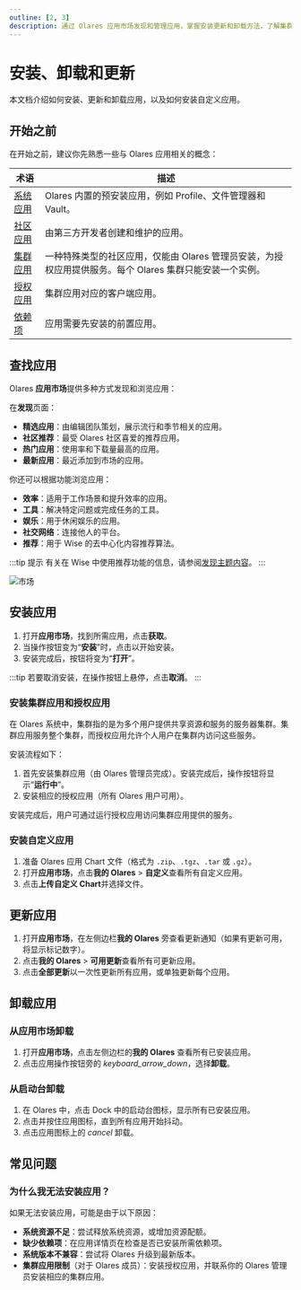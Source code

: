 ```yaml
---
outline: [2, 3]
description: 通过 Olares 应用市场发现和管理应用，掌握安装更新和卸载方法，了解集群应用和自定义应用的部署流程。
---
```


# 安装、卸载和更新

本文档介绍如何安装、更新和卸载应用，以及如何安装自定义应用。

## 开始之前

在开始之前，建议你先熟悉一些与 Olares 应用相关的概念：

| 术语                                      | 描述                                                           |
|-----------------------------------------|--------------------------------------------------------------|
| [系统应用](../concepts/application.md#系统应用) | Olares 内置的预安装应用，例如 Profile、文件管理器和 Vault。                     |
| [社区应用](../concepts/application.md#社区应用) | 由第三方开发者创建和维护的应用。                                             |
| [集群应用](../concepts/application.md#集群应用) | 一种特殊类型的社区应用，仅能由 Olares 管理员安装，为授权应用提供服务。每个 Olares 集群只能安装一个实例。 |
| [授权应用](../concepts/application.md#授权应用) | 集群应用对应的客户端应用。                                                |
| [依赖项](../concepts/application.md#依赖项)   | 应用需要先安装的前置应用。                                                |

## 查找应用

Olares **应用市场**提供多种方式发现和浏览应用：

在**发现**页面：
* **精选应用**：由编辑团队策划，展示流行和季节相关的应用。
* **社区推荐**：最受 Olares 社区喜爱的推荐应用。
* **热门应用**：使用率和下载量最高的应用。
* **最新应用**：最近添加到市场的应用。

你还可以根据功能浏览应用：
* **效率**：适用于工作场景和提升效率的应用。
* **工具**：解决特定问题或完成任务的工具。
* **娱乐**：用于休闲娱乐的应用。
* **社交网络**：连接他人的平台。
* **推荐**：用于 Wise 的去中心化内容推荐算法。

:::tip 提示
有关在 Wise 中使用推荐功能的信息，请参阅[发现主题内容](./recommend)。
:::

![市场](/images/manual/tasks/market-discover.png#bordered)

## 安装应用

1. 打开**应用市场**，找到所需应用，点击**获取**。
2. 当操作按钮变为“**安装**”时，点击以开始安装。
3. 安装完成后，按钮将变为“**打开**”。

:::tip
若要取消安装，在操作按钮上悬停，点击**取消**。
:::

### 安装集群应用和授权应用

在 Olares 系统中，集群指的是为多个用户提供共享资源和服务的服务器集群。集群应用服务整个集群，而授权应用允许个人用户在集群内访问这些服务。

安装流程如下：
1. 首先安装集群应用（由 Olares 管理员完成）。安装完成后，操作按钮将显示“**运行中**”。
2. 安装相应的授权应用（所有 Olares 用户可用）。

安装完成后，用户可通过运行授权应用访问集群应用提供的服务。

### 安装自定义应用

1. 准备 Olares 应用 Chart 文件（格式为 `.zip`、`.tgz`、`.tar` 或 `.gz`）。
2. 打开**应用市场**，点击**我的 Olares** > **自定义**查看所有自定义应用。
3. 点击**上传自定义 Chart**并选择文件。

## 更新应用

1. 打开**应用市场**，在左侧边栏**我的 Olares** 旁查看更新通知（如果有更新可用，将显示标记数字）。
2. 点击**我的 Olares** > **可用更新**查看所有可更新应用。
3. 点击**全部更新**以一次性更新所有应用，或单独更新每个应用。

## 卸载应用

### 从应用市场卸载

1. 打开**应用市场**，点击左侧边栏的**我的 Olares** 查看所有已安装应用。
2. 点击应用操作按钮旁的 <i class="material-symbols-outlined">keyboard_arrow_down</i>，选择**卸载**。

### 从启动台卸载

1. 在 Olares 中，点击 Dock 中的启动台图标，显示所有已安装应用。
2. 点击并按住应用图标，直到所有应用开始抖动。
3. 点击应用图标上的 <i class="material-symbols-outlined">cancel</i> 卸载。

## 常见问题

### 为什么我无法安装应用？

如果无法安装应用，可能是由于以下原因：
* **系统资源不足**：尝试释放系统资源，或增加资源配额。
* **缺少依赖项**：在应用详情页在检查是否已安装所需依赖项。
* **系统版本不兼容**：尝试将 Olares 升级到最新版本。
* **集群应用限制**（对于 Olares 成员）：安装授权应用，并联系你的 Olares 管理员安装相应的集群应用。